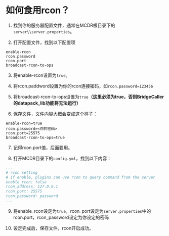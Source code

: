 # 如何食用rcon？

1. 找到你的服务器配置文件，通常在MCDR根目录下的`server\\server.properties`。

2. 打开配置文件，找到以下配置项
```
enable-rcon
rcon.password
rcon.port
broadcast-rcon-to-ops
```

3. 将enable-rcon设置为`true`。

4. 将rcon.paddword设置为你的rcon连接密码，如`rcon.password=123456`

5. 将broadcast-rcon-to-ops设置为`true`**（这里必须为true，否则BridgeCaller的datapack_lib功能将无法运行）**

6. 保存文件，文件内容大概会变成这个样子：

```properties
enable-rcon=true
rcon.password=<你的密码>
rcon.port=25575
broadcast-rcon-to-ops=true
```

7. 记得rcon.port值，后面要用。

8. 打开MCDR目录下的`config.yml`，找到以下内容：
```yml
...
# rcon setting
# if enable, plugins can use rcon to query command from the server
enable_rcon: false
rcon_address: 127.0.0.1
rcon_port: 25575
rcon_password: password
...
```

9. 将enable_rcon设定为`true`，rcon_port设定为`server.properties`中的rcon.port，rcon_password设定为你设定的密码

10. 设定完成后，保存文件，rcon开启成功。